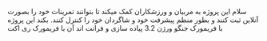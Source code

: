سلام این پروژه به مربیان و ورزشکاران کمک میکند تا بتوانند تمرینات خود را بصورت آنلاین ثبت کنند و بطور منظم پیشرفت خود و شاگردان خود را کنترل کنند.
بکند این پروژه با فریمورک جنگو ورژن  3.2 پیاده سازی و فرانت اند آن با فریمورک ری اکت